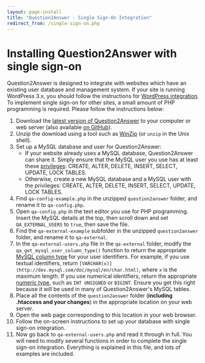 ```yaml
---
layout: page-install
title: "Question2Answer - Single Sign-On Integration"
redirect_from: /single-sign-on.php
---
```


# Installing Question2Answer with single sign-on

Question2Answer is designed to integrate with websites which have an existing user database and management system. If your site is running WordPress 3.x, you should follow the instructions for [WordPress integration](/install/-wordpress/). To implement single sign-on for other sites, a small amount of PHP programming is required. Please follow the instructions below:

1.  Download the [latest version of Question2Answer](https://github.com/q2a/question2answer/releases) to your computer or web server (also available [on GitHub](https://github.com/q2a/question2answer)).
2.  Unzip the download using a tool such as [WinZip](http://www.winzip.com/) (or `unzip` in the Unix shell).
3.  Set up a MySQL database and user for Question2Answer:
    *   If your website already uses a MySQL database, Question2Answer can share it. Simply ensure that the MySQL user you use has at least these [privileges](http://dev.mysql.com/doc/mysql/en/privilege-system.html): CREATE, ALTER, DELETE, INSERT, SELECT, UPDATE, LOCK TABLES.
    *   Otherwise, create a new MySQL database and a MySQL user with the privileges: CREATE, ALTER, DELETE, INSERT, SELECT, UPDATE, LOCK TABLES.
4.  Find `qa-config-example.php` in the unzipped `question2answer` folder, and rename it to `qa-config.php`.
5.  Open `qa-config.php` in the text editor you use for PHP programming. Insert the MySQL details at the top, then scroll down and set `QA_EXTERNAL_USERS` to `true`, then save the file.
6.  Find the `qa-external-example` subfolder in the unzipped `question2answer` folder, and rename it to `qa-external`.
7.  In the `qa-external-users.php` file in the `qa-external` folder, modify the `qa_get_mysql_user_column_type()` function to return the appropriate [MySQL column type](http://dev.mysql.com/doc/mysql/en/data-types.html) for your user identifiers. For example, if you use textual identifiers, return `[VARCHAR(x)](http://dev.mysql.com/doc/mysql/en/char.html)`, where `x` is the maximum length. If you use numerical identifiers, return the appropriate [numeric type](http://dev.mysql.com/doc/mysql/en/numeric-types.html), such as `INT UNSIGNED` or `BIGINT`. Ensure you get this right because it will be used in many of Question2Answer's MySQL tables.
8.  Place all the contents of the `question2answer` folder (**including .htaccess and your changes**) in the appropriate location on your web server.
9.  Open the web page corresponding to this location in your web browser.
10.  Follow the on-screen instructions to set up your database with single sign-on integration.
11.  Now go back to `qa-external-users.php` and read it through in full. You will need to modify several functions in order to complete the single sign-on integration. Everything is explained in this file, and lots of examples are included.
